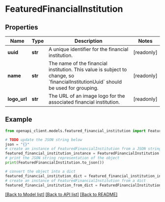 # FeaturedFinancialInstitution


## Properties

Name | Type | Description | Notes
------------ | ------------- | ------------- | -------------
**uuid** | **str** | A unique identifier for the financial institution.  | [readonly] 
**name** | **str** | The name of the financial institution. This value is subject to change, so &#x60;financialInstitutionUuid&#x60; should be used for grouping.  | [readonly] 
**logo_url** | **str** | The URL of an image logo for the associated financial institution.  | [readonly] 

## Example

```python
from openapi_client.models.featured_financial_institution import FeaturedFinancialInstitution

# TODO update the JSON string below
json = "{}"
# create an instance of FeaturedFinancialInstitution from a JSON string
featured_financial_institution_instance = FeaturedFinancialInstitution.from_json(json)
# print the JSON string representation of the object
print(FeaturedFinancialInstitution.to_json())

# convert the object into a dict
featured_financial_institution_dict = featured_financial_institution_instance.to_dict()
# create an instance of FeaturedFinancialInstitution from a dict
featured_financial_institution_from_dict = FeaturedFinancialInstitution.from_dict(featured_financial_institution_dict)
```
[[Back to Model list]](../README.md#documentation-for-models) [[Back to API list]](../README.md#documentation-for-api-endpoints) [[Back to README]](../README.md)


